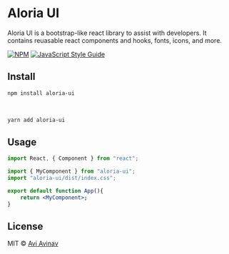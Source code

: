 # Aloria UI

<p>Aloria UI is a bootstrap-like react library to assist with developers. It contains reuasable react components and hooks, fonts, icons, and more.</p>

[![NPM](https://img.shields.io/npm/v/aloria-ui.svg)](https://www.npmjs.com/package/aloria-ui) [![JavaScript Style Guide](https://img.shields.io/badge/code_style-standard-brightgreen.svg)](https://standardjs.com)

## Install

```bash
npm install aloria-ui
```

<br/>

```bash
yarn add aloria-ui
```

## Usage

```jsx
import React, { Component } from "react";

import { MyComponent } from "aloria-ui";
import "aloria-ui/dist/index.css";

export default function App(){
    return <MyComponent>;
}
```

## License

MIT © [Avi Avinav](https://github.com/AviAvinav)
